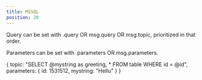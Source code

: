 ```yaml
---
title: MSSQL
position: 20
---
```


Query can be set with <node options>.query OR msg.query OR msg.topic, 
prioritized in that order.

Parameters can be set with <node options>.parameters OR msg.parameters.

{
    topic: "SELECT @mystring as greeting, * FROM table WHERE id = @id",
    parameters: {
        id: 1531512,
        mystring: "Hellu"
    }
}
